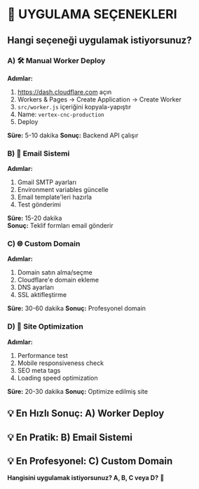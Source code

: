 # 🎯 UYGULAMA SEÇENEKLERI

## Hangi seçeneği uygulamak istiyorsunuz?

### **A) 🛠️ Manual Worker Deploy** 
**Adımlar:**
1. https://dash.cloudflare.com açın
2. Workers & Pages → Create Application → Create Worker
3. `src/worker.js` içeriğini kopyala-yapıştır
4. Name: `vertex-cnc-production`
5. Deploy

**Süre:** 5-10 dakika
**Sonuç:** Backend API çalışır

### **B) 📧 Email Sistemi** 
**Adımlar:**
1. Gmail SMTP ayarları
2. Environment variables güncelle
3. Email template'leri hazırla
4. Test gönderimi

**Süre:** 15-20 dakika  
**Sonuç:** Teklif formları email gönderir

### **C) 🌐 Custom Domain**
**Adımlar:**
1. Domain satın alma/seçme
2. Cloudflare'e domain ekleme
3. DNS ayarları
4. SSL aktifleştirme

**Süre:** 30-60 dakika
**Sonuç:** Profesyonel domain

### **D) 🔧 Site Optimization**
**Adımlar:**
1. Performance test
2. Mobile responsiveness check
3. SEO meta tags
4. Loading speed optimization

**Süre:** 20-30 dakika
**Sonuç:** Optimize edilmiş site

## 💡 En Hızlı Sonuç: **A) Worker Deploy**
## 💡 En Pratik: **B) Email Sistemi**
## 💡 En Profesyonel: **C) Custom Domain**

**Hangisini uygulamak istiyorsunuz? A, B, C veya D?** 🎯

